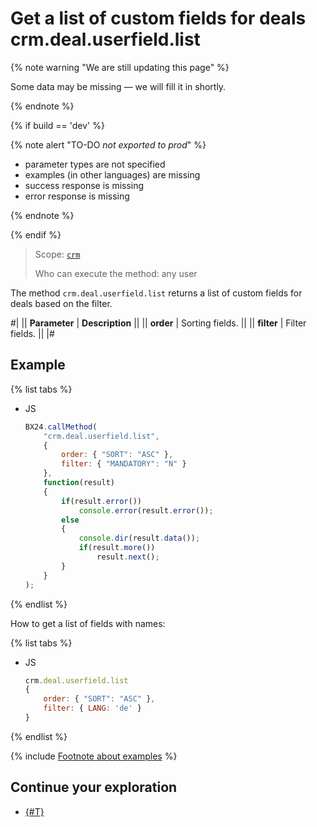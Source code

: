 # Get a list of custom fields for deals crm.deal.userfield.list

{% note warning "We are still updating this page" %}

Some data may be missing — we will fill it in shortly.

{% endnote %}

{% if build == 'dev' %}

{% note alert "TO-DO _not exported to prod_" %}

- parameter types are not specified
- examples (in other languages) are missing
- success response is missing
- error response is missing

{% endnote %}

{% endif %}

> Scope: [`crm`](../../../scopes/permissions.md)
>
> Who can execute the method: any user

The method `crm.deal.userfield.list` returns a list of custom fields for deals based on the filter.

#| 
|| **Parameter** | **Description** ||
|| **order** | Sorting fields. ||
|| **filter** | Filter fields. ||
|#

## Example

{% list tabs %}

- JS

    ```js
    BX24.callMethod(
        "crm.deal.userfield.list",
        {
            order: { "SORT": "ASC" },
            filter: { "MANDATORY": "N" }
        },
        function(result)
        {
            if(result.error())
                console.error(result.error());
            else
            {
                console.dir(result.data());
                if(result.more())
                    result.next();
            }
        }
    );
    ```

{% endlist %}

How to get a list of fields with names:

{% list tabs %}

- JS

    ```js
    crm.deal.userfield.list
    {
        order: { "SORT": "ASC" },
        filter: { LANG: 'de' }
    }
    ```

{% endlist %}

{% include [Footnote about examples](../../../../_includes/examples.md) %}

## Continue your exploration

- [{#T}](../../../../tutorials/crm/how-to-add-crm-objects/how-to-add-precision-to-user-field.md)